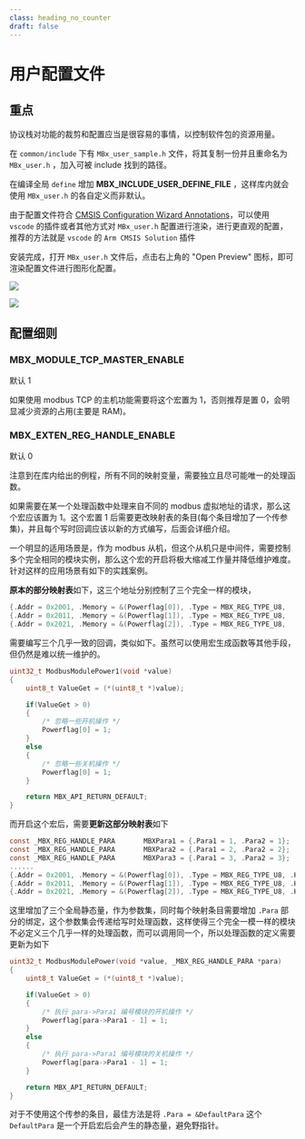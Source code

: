 ```yaml
---
class: heading_no_counter
draft: false
---
```


# 用户配置文件

## 重点

协议栈对功能的裁剪和配置应当是很容易的事情，以控制软件包的资源用量。

在 `common/include` 下有 `MBx_user_sample.h` 文件，将其复制一份并且重命名为 `MBx_user.h` ，加入可被 include 找到的路径。

在编译全局 `define` 增加 **MBX_INCLUDE_USER_DEFINE_FILE** ，这样库内就会使用 `MBx_user.h` 的各自定义而非默认。

由于配置文件符合 [CMSIS Configuration Wizard Annotations](https://open-cmsis-pack.github.io/Open-CMSIS-Pack-Spec/main/html/configWizard.html)，可以使用 `vscode` 的插件或者其他方式对 `MBx_user.h` 配置进行渲染，进行更直观的配置，推荐的方法就是 `vscode` 的 `Arm CMSIS Solution` 插件

安装完成，打开 `MBx_user.h` 文件后，点击右上角的 "Open Preview" 图标，即可渲染配置文件进行图形化配置。

![](https://cloudflare-imgbed-6qt.pages.dev/file/1733310833976_配置渲染入口图标.png)

![](https://cloudflare-imgbed-6qt.pages.dev/file/1733310836815_配置渲染.png)

## 配置细则

### MBX_MODULE_TCP_MASTER_ENABLE

默认 1

如果使用 modbus TCP 的主机功能需要将这个宏置为 1，否则推荐是置 0，会明显减少资源的占用(主要是 RAM)。

### MBX_EXTEN_REG_HANDLE_ENABLE

默认 0

注意到在库内给出的例程，所有不同的映射变量，需要独立且尽可能唯一的处理函数。

如果需要在某一个处理函数中处理来自不同的 modbus 虚拟地址的请求，那么这个宏应该置为 1。这个宏置 1 后需要更改映射表的条目(每个条目增加了一个传参集)，并且每个写时回调应该以新的方式编写，后面会详细介绍。

一个明显的适用场景是，作为 modbus 从机，但这个从机只是中间件，需要控制多个完全相同的模块实例，那么这个宏的开启将极大缩减工作量并降低维护难度。针对这样的应用场景有如下的实践案例。

**原本的部分映射表**如下，这三个地址分别控制了三个完全一样的模块，

```c
{.Addr = 0x2001, .Memory = &(Powerflag[0]), .Type = MBX_REG_TYPE_U8,    .Handle = ModbusModulePower1,},
{.Addr = 0x2011, .Memory = &(Powerflag[1]), .Type = MBX_REG_TYPE_U8,    .Handle = ModbusModulePower2,}, 
{.Addr = 0x2021, .Memory = &(Powerflag[2]), .Type = MBX_REG_TYPE_U8,    .Handle = ModbusModulePower3,}, 
```

需要编写三个几乎一致的回调，类似如下。虽然可以使用宏生成函数等其他手段，但仍然是难以统一维护的。

```c
uint32_t ModbusModulePower1(void *value)
{
    uint8_t ValueGet = (*(uint8_t *)value);

    if(ValueGet > 0)
    {
        /* 忽略一些开机操作 */
        Powerflag[0] = 1;
    }
    else
    {
        /* 忽略一些关机操作 */
        Powerflag[0] = 1;
    }

    return MBX_API_RETURN_DEFAULT;
}
```

而开启这个宏后，需要**更新这部分映射表**如下

```c
const _MBX_REG_HANDLE_PARA       MBXPara1 = {.Para1 = 1, .Para2 = 1};
const _MBX_REG_HANDLE_PARA       MBXPara2 = {.Para1 = 2, .Para2 = 2};
const _MBX_REG_HANDLE_PARA       MBXPara3 = {.Para1 = 3, .Para2 = 3};
......
{.Addr = 0x2001, .Memory = &(Powerflag[0]), .Type = MBX_REG_TYPE_U8, .Handle = ModbusModulePower, .Para = &MBXPara1},
{.Addr = 0x2011, .Memory = &(Powerflag[1]), .Type = MBX_REG_TYPE_U8, .Handle = ModbusModulePower, .Para = &MBXPara2}, 
{.Addr = 0x2021, .Memory = &(Powerflag[2]), .Type = MBX_REG_TYPE_U8, .Handle = ModbusModulePower, .Para = &MBXPara3}, 
```

这里增加了三个全局静态量，作为参数集，同时每个映射条目需要增加 `.Para` 部分的绑定，这个参数集会传递给写时处理函数，这样使得三个完全一模一样的模块不必定义三个几乎一样的处理函数，而可以调用同一个，所以处理函数的定义需要更新为如下

```c
uint32_t ModbusModulePower(void *value, _MBX_REG_HANDLE_PARA *para)
{
    uint8_t ValueGet = (*(uint8_t *)value);

    if(ValueGet > 0)
    {
        /* 执行 para->Para1 编号模块的开机操作 */
        Powerflag[para->Para1 - 1] = 1;
    }
    else
    {
        /* 执行 para->Para1 编号模块的关机操作 */
        Powerflag[para->Para1 - 1] = 1;
    }

    return MBX_API_RETURN_DEFAULT;
}
```

对于不使用这个传参的条目，最佳方法是将 `.Para = &DefaultPara` 这个 `DefaultPara`  是一个开启宏后会产生的静态量，避免野指针。
